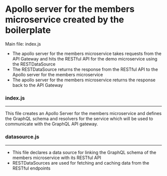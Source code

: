 # Apollo server for the members microservice created by the boilerplate

Main file: index.js

- The apollo server for the members microservice takes requests from the API Gateway and hits the RESTful API for the demo microservice using the RESTDataSource
- The RESTDataSource returns the response from the RESTful API to the Apollo server for the members microservice
- The apollo server for the members microservice returns the response back to the API Gateway

### index.js

---

This file creates an Apollo Server for the members microservice and defines the GraphQL schema and resolvers for the service which will be used to communicate with the GraphQL API gateway.

### datasource.js

---

- This file declares a data source for linking the GraphQL schema of the members microservice with its RESTful API
- RESTDataSources are used for fetching and caching data from the RESTful endpoints
